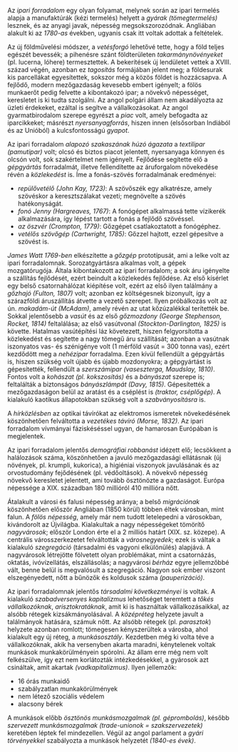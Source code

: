 Az *ipari forradalom* egy olyan folyamat, melynek során az ipari termelés alapja a manufaktúrák (kézi termelés) helyett a *gyárak (tömegtermelés)* lesznek, és az anyagi javak, népesség megsokszorozódnak. Angliában alakult ki az *1780-as* években, ugyanis csak itt voltak adottak a feltételek.

Az új földművelési módszer, a *vetésforgó* lehetővé tette, hogy a föld teljes egészét bevessék; a pihenésre szánt földterületen *takarmánynövényeket* (pl. lucerna, lóhere) termesztettek. A bekerítések új lendületet vettek a XVIII. század végén, azonban ez *tagosítás* formájában jelent meg; a földesurak kis parcellákat egyesítettek, sokszor még a közös földet is hozzácsapva. A fejlődő, modern mezőgazdaság kevesebb embert igényelt; a fölös munkaerőt pedig felvette a kibontakozó ipar; a növekvő népességet, keresletet is ki tudta szolgálni. Az angol polgári állam nem akadályozta az üzleti érdekeket, ezáltal is segítve a vállalkozásokat. Az angol gyarmatbirodalom szerepe egyrészt a *piac* volt, amely befogadta az iparcikkeket; másrészt *nyersanyagforrás*, hiszen innen (elsősorban Indiából és az Unióból) a kulcsfontosságú *gyapot*.

Az ipari forradalom *alapozó szakaszának húzó ágazata* a *textilipar (pamutipar)* volt; olcsó és biztos piacot jelentett, nyersanyaga könnyen és olcsón volt, sok szakértelmet nem igényelt. Fejlődése segítette elő a *gépgyártás* forradalmát, illetve fellendítette az áruforgalom növekedése révén a *közlekedést* is. Íme a fonás-szövés forradalmának eredményei:

 - *repülővetélő (John Kay, 1723)*: A szövőszék egy alkatrésze, amely szövéskor a keresztszálakat vezeti; megnövelte a szövés hatékonyságát.
 - *fonó Jenny (Hargreaves, 1767)*: A fonógépet alkalmassá tette vízikerék alkalmazására, így lépést tartott a fonás a fejlődő szövéssel.
 - *az öszvér (Crompton, 1779)*: Gőzgépet csatlakoztatott a fonógéphez.
 - *vetélős szövőgép (Cartwright, 1785)*: Gőzzel hajtott, ezzel gépesítve a szövést is.

*James Watt 1769-ben* elkészítette a *gőzgép* prototípusát, ami a lelke volt az ipari forradalomnak. Sorozatgyártásra alkalmas volt, a gépek mozgatórugója. Általa kibontakozott az ipari forradalom; a sok áru igényelte a szállítás fejlődését, ezért beindult a közlekedés fejlődése. Az első kísérlet egy belső csatornahálózat kiépítése volt, ezért az első ilyen találmány a *gőzhajó (Fulton, 1807)* volt; azonban ez költségesnek bizonyult, így a szárazföldi áruszállítás átvette a vezető szerepet. Ilyen próbálkozás volt az ún. *makadám-út (McAdam)*, amely révén az utat kőzúzalékkal terítették be. Sokkal jelentősebb a *vasút* és az első *gőzmozdony (George Stephenson, Rocket, 1814)* feltalálása; az első vasútvonal *(Stockton-Darlington, 1825)* is követte. Hatalmas vasútépítési láz követezett, hiszen felgyorsította a közlekedést és segítette a nagy tömegű áru szállítását; azonban a vasútnak iszonyatos vas- és szénigénye volt (1 mérföld vasút = 300 tonna vas), ezért kezdődött meg a *nehézipar* forradalma. Ezen kívül fellendült a gépgyártás is, hiszen szükség volt újabb és újabb mozdonyokra; a gépgyártást is gépesítették, fellendült a *szerszámipar (vaseszterga, Maudslay, 1810)*. Fontos volt a *kohászat (pl. kokszosítás)* és a *bányászat* szerepe is; feltalálták a biztonságos *bányászlámpát (Davy, 1815)*. Gépesítették a mezőgazdaságon belül az aratást és a cséplést is *(traktor, cséplőgép)*. A kialakuló kaotikus állapotokban szükség volt a *szabványosításra* is.

A *hírközlésben* az optikai távírókat az elektromos ismeretek növekedésének köszönhetően felváltotta a *vezetékes távíró (Morse, 1832)*. Az ipari forradalom vívmányai fáziskéséssel ugyan, de hamarosan Európában is megjelentek.

Az ipari forradalom jelentős *demográfiai robbanást* idézett elő; lecsökkent a halálozások száma, köszönhetően a javuló mezőgazdasági ellátásnak (új növények, pl. krumpli, kukorica), a higiéniai viszonyok javulásának és az orvostudomány fejődésének (pl. védőoltások). A növekvő népesség növekvő keresletet jelentett, ami tovább ösztönözte a gazdaságot. Európa népessége a XIX. században 180 millióról 410 millióra nőtt.

Átalakult a városi és falusi népesség aránya; a belső *migrációnak* köszönhetően először Angliában (1850 körül) többen éltek városban, mint falun. A *fölös népesség*, amely már nem tudott letelepedni a városokban, kivándorolt az Újvilágba. Kialakultak a nagy népességeket tömörítő *nagyvárosok*; először London érte el a 2 milliós határt (XIX. sz. közepe). A centrális városszerkezetet felváltották a *városnegyedek*; ezek is váltak a kialakuló *szegregáció* (társadalmi és vagyoni elkülönülés) alapjává. A nagyvárosok létrejötte fölvetett olyan problémákat, mint a csatornázás, oktatás, ivóvízellátás, elszállásolás; a nagyvárosi *bérház* egyre jellemzőbbé vált, benne belül is megvalósult a szegregáció. Nagyon sok ember viszont elszegényedett, nőtt a bűnözők és koldusok száma *(pauperizáció)*.

Az ipari forradalomnak jelentős *társadalmi következményei* is voltak. A kialakuló *szabadversenyes kapitalizmus* lehetőséget teremtett a *tőkés vállalkozóknak*, *arisztokratáknak*, amit ki is használtak vállalkozásaikkal, az alsóbb rétegek kizsákmányolásával. A *középréteg* helyzete javult a találmányok hatására, számuk nőtt. Az alsóbb rétegek (pl. *parasztok*) helyzete azonban romlott; tömegesen kényszerültek a városba, ahol kialakult egy új réteg, a *munkásosztály*. Kezdetben még ki volta téve a vállalkozóknak, akik ha versenyben akarta maradni, kénytelenek voltak munkások munkakörülményein spórolni. Az állam erre még nem volt felkészülve, így ezt nem korlátozták intézkedésekkel, a gyárosok azt csináltak, amit akartak *(vadkapitalizmus)*. Ilyen jellemzők:

 - 16 órás munkaidő
 - szabályzatlan munkakörülmények
 - nem létező szociális védelem
 - alacsony bérek

A munkások előbb *ösztönös munkásmozgalmak (pl. géprombolás)*, később *szervezett munkásmozgalmak (trade-unionok = szakszervezetek)* keretében léptek fel mindezellen. Végül az angol parlament a *gyári törvényekkel* szabályozta a munkások helyzetét *(1840-es évek)*.
